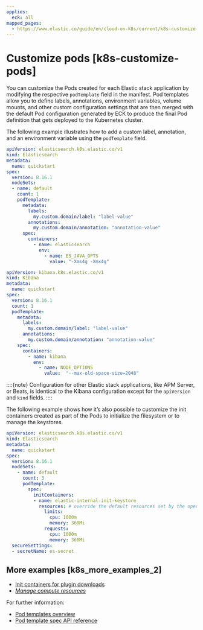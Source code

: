 ```yaml
---
applies:
  eck: all
mapped_pages:
  - https://www.elastic.co/guide/en/cloud-on-k8s/current/k8s-customize-pods.html
---
```


# Customize pods [k8s-customize-pods]

You can customize the Pods created for each Elastic stack application by modifying the respective `podTemplate` field in the manifest. Pod templates allow you to define labels, annotations, environment variables, volume mounts, and other custom configuration settings that are then merged with the default Pod configuration generated by ECK to produce the final Pod definition that gets deployed to the Kubernetes cluster.

The following example illustrates how to add a custom label, annotation, and an environment variable using the `podTemplate` field.

```yaml
apiVersion: elasticsearch.k8s.elastic.co/v1
kind: Elasticsearch
metadata:
  name: quickstart
spec:
  version: 8.16.1
  nodeSets:
  - name: default
    count: 1
    podTemplate:
      metadata:
        labels:
          my.custom.domain/label: "label-value"
        annotations:
          my.custom.domain/annotation: "annotation-value"
      spec:
        containers:
          - name: elasticsearch
            env:
              - name: ES_JAVA_OPTS
                value: "-Xms4g -Xmx4g"
```

```yaml
apiVersion: kibana.k8s.elastic.co/v1
kind: Kibana
metadata:
  name: quickstart
spec:
  version: 8.16.1
  count: 1
  podTemplate:
    metadata:
      labels:
        my.custom.domain/label: "label-value"
      annotations:
        my.custom.domain/annotation: "annotation-value"
    spec:
      containers:
        - name: kibana
          env:
            - name: NODE_OPTIONS
              value:  "--max-old-space-size=2048"
```

::::{note} 
Configuration for other Elastic stack applications, like APM Server, or Beats, is identical to the Kibana configuration except for the `apiVersion` and `kind` fields.
::::


The following example shows how it’s also possible to customize the init containers created as part of the Pods to initialize the filesystem or to manage the keystores.

```yaml
apiVersion: elasticsearch.k8s.elastic.co/v1
kind: Elasticsearch
metadata:
  name: quickstart
spec:
  version: 8.16.1
  nodeSets:
    - name: default
      count: 3
      podTemplate:
        spec:
          initContainers:
          - name: elastic-internal-init-keystore
            resources: # override the default resources set by the operator
              limits:
                cpu: 1000m
                memory: 368Mi
              requests:
                cpu: 1000m
                memory: 368Mi
  secureSettings:
  - secretName: es-secret
```


## More examples [k8s_more_examples_2] 

* [Init containers for plugin downloads](init-containers-for-plugin-downloads.md)
* [*Manage compute resources*](manage-compute-resources.md)

For further information:

* [Pod templates overview](https://kubernetes.io/docs/concepts/workloads/pods/pod-overview/#pod-templates)
* [Pod template spec API reference](https://kubernetes.io/docs/reference/generated/kubernetes-api/v1.25/#podtemplatespec-v1-core)

